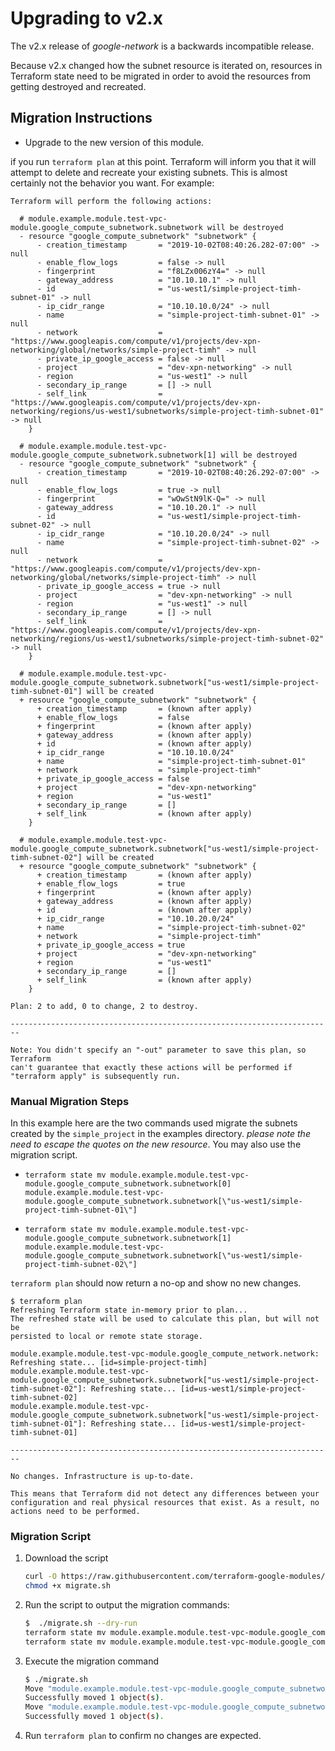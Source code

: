 # Upgrading to v2.x

The v2.x release of _google-network_ is a backwards incompatible
release.

Because v2.x changed how the subnet resource is iterated on, resources in Terraform state need to be migrated in order to avoid the resources from getting destroyed and recreated.

## Migration Instructions

-   Upgrade to the new version of this module.

if you run `terraform plan` at this point. Terraform will inform you that it will attempt to delete and recreate your existing subnets. This is almost certainly not the behavior you want. For example:

```Shell
Terraform will perform the following actions:

  # module.example.module.test-vpc-module.google_compute_subnetwork.subnetwork will be destroyed
  - resource "google_compute_subnetwork" "subnetwork" {
      - creation_timestamp       = "2019-10-02T08:40:26.282-07:00" -> null
      - enable_flow_logs         = false -> null
      - fingerprint              = "f8LZx006zY4=" -> null
      - gateway_address          = "10.10.10.1" -> null
      - id                       = "us-west1/simple-project-timh-subnet-01" -> null
      - ip_cidr_range            = "10.10.10.0/24" -> null
      - name                     = "simple-project-timh-subnet-01" -> null
      - network                  = "https://www.googleapis.com/compute/v1/projects/dev-xpn-networking/global/networks/simple-project-timh" -> null
      - private_ip_google_access = false -> null
      - project                  = "dev-xpn-networking" -> null
      - region                   = "us-west1" -> null
      - secondary_ip_range       = [] -> null
      - self_link                = "https://www.googleapis.com/compute/v1/projects/dev-xpn-networking/regions/us-west1/subnetworks/simple-project-timh-subnet-01" -> null
    }

  # module.example.module.test-vpc-module.google_compute_subnetwork.subnetwork[1] will be destroyed
  - resource "google_compute_subnetwork" "subnetwork" {
      - creation_timestamp       = "2019-10-02T08:40:26.292-07:00" -> null
      - enable_flow_logs         = true -> null
      - fingerprint              = "wOwStN9lK-Q=" -> null
      - gateway_address          = "10.10.20.1" -> null
      - id                       = "us-west1/simple-project-timh-subnet-02" -> null
      - ip_cidr_range            = "10.10.20.0/24" -> null
      - name                     = "simple-project-timh-subnet-02" -> null
      - network                  = "https://www.googleapis.com/compute/v1/projects/dev-xpn-networking/global/networks/simple-project-timh" -> null
      - private_ip_google_access = true -> null
      - project                  = "dev-xpn-networking" -> null
      - region                   = "us-west1" -> null
      - secondary_ip_range       = [] -> null
      - self_link                = "https://www.googleapis.com/compute/v1/projects/dev-xpn-networking/regions/us-west1/subnetworks/simple-project-timh-subnet-02" -> null
    }

  # module.example.module.test-vpc-module.google_compute_subnetwork.subnetwork["us-west1/simple-project-timh-subnet-01"] will be created
  + resource "google_compute_subnetwork" "subnetwork" {
      + creation_timestamp       = (known after apply)
      + enable_flow_logs         = false
      + fingerprint              = (known after apply)
      + gateway_address          = (known after apply)
      + id                       = (known after apply)
      + ip_cidr_range            = "10.10.10.0/24"
      + name                     = "simple-project-timh-subnet-01"
      + network                  = "simple-project-timh"
      + private_ip_google_access = false
      + project                  = "dev-xpn-networking"
      + region                   = "us-west1"
      + secondary_ip_range       = []
      + self_link                = (known after apply)
    }

  # module.example.module.test-vpc-module.google_compute_subnetwork.subnetwork["us-west1/simple-project-timh-subnet-02"] will be created
  + resource "google_compute_subnetwork" "subnetwork" {
      + creation_timestamp       = (known after apply)
      + enable_flow_logs         = true
      + fingerprint              = (known after apply)
      + gateway_address          = (known after apply)
      + id                       = (known after apply)
      + ip_cidr_range            = "10.10.20.0/24"
      + name                     = "simple-project-timh-subnet-02"
      + network                  = "simple-project-timh"
      + private_ip_google_access = true
      + project                  = "dev-xpn-networking"
      + region                   = "us-west1"
      + secondary_ip_range       = []
      + self_link                = (known after apply)
    }

Plan: 2 to add, 0 to change, 2 to destroy.

------------------------------------------------------------------------

Note: You didn't specify an "-out" parameter to save this plan, so Terraform
can't guarantee that exactly these actions will be performed if
"terraform apply" is subsequently run.
```

### Manual Migration Steps

In this example here are the two commands used migrate the subnets created by the `simple_project` in the examples directory.  _please note the need to escape the quotes on the new resource_. You may also use the migration script.

-   `terraform state mv module.example.module.test-vpc-module.google_compute_subnetwork.subnetwork[0] module.example.module.test-vpc-module.google_compute_subnetwork.subnetwork[\"us-west1/simple-project-timh-subnet-01\"]`

-   `terraform state mv module.example.module.test-vpc-module.google_compute_subnetwork.subnetwork[1] module.example.module.test-vpc-module.google_compute_subnetwork.subnetwork[\"us-west1/simple-project-timh-subnet-02\"]`

`terraform plan` should now return a no-op and show no new changes.

```Shell
$ terraform plan
Refreshing Terraform state in-memory prior to plan...
The refreshed state will be used to calculate this plan, but will not be
persisted to local or remote state storage.

module.example.module.test-vpc-module.google_compute_network.network: Refreshing state... [id=simple-project-timh]
module.example.module.test-vpc-module.google_compute_subnetwork.subnetwork["us-west1/simple-project-timh-subnet-02"]: Refreshing state... [id=us-west1/simple-project-timh-subnet-02]
module.example.module.test-vpc-module.google_compute_subnetwork.subnetwork["us-west1/simple-project-timh-subnet-01"]: Refreshing state... [id=us-west1/simple-project-timh-subnet-01]

------------------------------------------------------------------------

No changes. Infrastructure is up-to-date.

This means that Terraform did not detect any differences between your
configuration and real physical resources that exist. As a result, no
actions need to be performed.
```

### Migration Script

1.  Download the script

    ```sh
    curl -O https://raw.githubusercontent.com/terraform-google-modules/terraform-google-network/master/helpers/migrate.sh
    chmod +x migrate.sh
    ```

2.  Run the script to output the migration commands:

    ```sh
    $  ./migrate.sh --dry-run
    terraform state mv module.example.module.test-vpc-module.google_compute_subnetwork.subnetwork[0] module.example.module.test-vpc-module.google_compute_subnetwork.subnetwork[\"us-west1/simple-project-timh-subnet-01\"]
    terraform state mv module.example.module.test-vpc-module.google_compute_subnetwork.subnetwork[1] module.example.module.test-vpc-module.google_compute_subnetwork.subnetwork[\"us-west1/simple-project-timh-subnet-02\"]
    ```

3.  Execute the migration command

    ```sh
    $ ./migrate.sh
    Move "module.example.module.test-vpc-module.google_compute_subnetwork.subnetwork[0]" to "module.example.module.test-vpc-module.google_compute_subnetwork.subnetwork[\"us-west1/simple-project-timh-subnet-01\"]"
    Successfully moved 1 object(s).
    Move "module.example.module.test-vpc-module.google_compute_subnetwork.subnetwork[1]" to "module.example.module.test-vpc-module.google_compute_subnetwork.subnetwork[\"us-west1/simple-project-timh-subnet-02\"]"
    Successfully moved 1 object(s).
    ```

4.  Run `terraform plan` to confirm no changes are expected.
